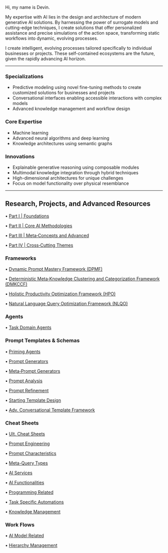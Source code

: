 Hi, my name is Devin.

My expertise with AI lies in the design and architecture of modern generative AI solutions. By harnessing the power of surrogate models and cutting-edge techniques, I create solutions that offer personalized assistance and precise simulations of the action space, transforming static workflows into dynamic, evolving processes.

I create intelligent, evolving processes tailored specifically to individual businesses or projects. These self-contained ecosystems are the future, given the rapidly advancing AI horizon.

---

### Specializations

- Predictive modeling using novel fine-tuning methods to create customized solutions for businesses and projects
- Conversational interfaces enabling accessible interactions with complex models
- Advanced knowledge management and workflow design

### Core Expertise 

- Machine learning
- Advanced neural algorithms and deep learning
- Knowledge architectures using semantic graphs

### Innovations

- Explainable generative reasoning using composable modules
- Multimodal knowledge integration through hybrid techniques
- High-dimensional architectures for unique challenges
- Focus on model functionality over physical resemblance

---

## Research, Projects, and Advanced Resources

• [Part I | Foundations](https://github.com/nerority/AI-Portfolio/wiki/Part-I-%7C-The-Glossary)

• [Part II | Core AI Methodologies](https://github.com/nerority/AI-Portfolio/wiki/Part-II-%7C-Core-AI-Methodologies)

• [Part III | Meta‐Concepts and Advanced](https://github.com/nerority/AI-Portfolio/wiki/Part-III-%7C-Meta%E2%80%90Concepts-and-Advanced)

• [Part IV | Cross‐Cutting Themes](https://github.com/nerority/AI-Portfolio/wiki/Part-IV-%7C-Cross%E2%80%90Cutting-Themes)

### Frameworks

• [Dynamic Prompt Mastery Framework (DPMF)](https://github.com/nerority/AI-Portfolio/wiki/FW-%7C-Dynamic-Prompt-Mastery-Framework-(DPMF))

• [Deterministic Meta‐Knowledge Clustering and Categorization Framework (DMKCCF)](https://github.com/nerority/AI-Portfolio/wiki/FW-%7C-Deterministic-Meta%E2%80%90Knowledge-Clustering-and-Categorization-Framework-(DMKCCF))

• [Holistic Productivity Optimization Framework (HPO)](https://github.com/nerority/AI-Portfolio/wiki/FW-%7C-Holistic-Productivity-Optimization-Framework-(HPO))

• [Natural Language Query Optimization Framework (NLQO)](https://github.com/nerority/AI-Portfolio/wiki/FW-%7C-Natural-Language-Query-Optimization-Framework-(NLQO))

### Agents

• [Task Domain Agents](https://github.com/nerority/AI-Portfolio/wiki/A%E2%80%90TD-%7C-Task-Domain-Agents)

### Prompt Templates & Schemas

• [Priming Agents](https://github.com/nerority/AI-Portfolio/wiki/PT-%7C-Priming-Agents)

• [Prompt Generators](https://github.com/nerority/AI-Portfolio/wiki/PT-%7C-Prompt-Generators)

• [Meta‐Prompt Generators](https://github.com/nerority/AI-Portfolio/wiki/PT-%7C-Meta%E2%80%90Prompt-Generators)

• [Prompt Analysis](https://github.com/nerority/AI-Portfolio/wiki/PT-%7C-Prompt-Analysis)

• [Prompt Refinement](https://github.com/nerority/AI-Portfolio/wiki/PT-%7C-Prompt-Refinement)

• [Starting Template Design](https://github.com/nerority/AI-Portfolio/wiki/R%E2%80%90PD-%7C-Starting-Template-Design)

• [Adv. Conversational Template Framework](https://github.com/nerority/AI-Portfolio/wiki/R%E2%80%90PD-%7C-Advanced-Conversational-Template-Framework-(ACTF))

### Cheat Sheets

• [Ult. Cheat Sheets](https://github.com/nerority/AI-Portfolio/wiki/R%E2%80%90CS-%7C-Ultimate-Cheat-Sheets)

• [Prompt Engineering](https://github.com/nerority/AI-Portfolio/wiki/R%E2%80%90CS-%7C-Prompt-Engineering)

• [Prompt Characteristics](https://github.com/nerority/AI-Portfolio/wiki/R%E2%80%90CS-%E2%80%90-Prompt-Characteristics)

• [Meta-Query Types](https://github.com/nerority/AI-Portfolio/wiki/R%E2%80%90CS-%E2%80%90-Meta%E2%80%90Query-Types)

• [AI Services](https://github.com/nerority/AI-Portfolio/wiki/R%E2%80%90CS-%7C-AI-Services)

• [AI Functionalities](https://github.com/nerority/AI-Portfolio/wiki/R%E2%80%90CS-%7C-AI-Functionalities)

• [Programming Related](https://github.com/nerority/AI-Portfolio/wiki/R%E2%80%90CS-%7C-Programming)

• [Task Specific Automations](https://github.com/nerority/AI-Portfolio/wiki/R%E2%80%90CS-%7C-Task-Specific-Automations)

• [Knowledge Management](https://github.com/nerority/AI-Portfolio/wiki/R%E2%80%90CS-%7C-Knowledge-Management)

### Work Flows

• [AI Model Related](https://github.com/nerority/AI-Portfolio/wiki/R%E2%80%90WF-%7C-AI-Model-Related)

• [Hierarchy Management](https://github.com/nerority/AI-Portfolio/wiki/R%E2%80%90WF-%7C-Hierarchical-Representation-Construction)
